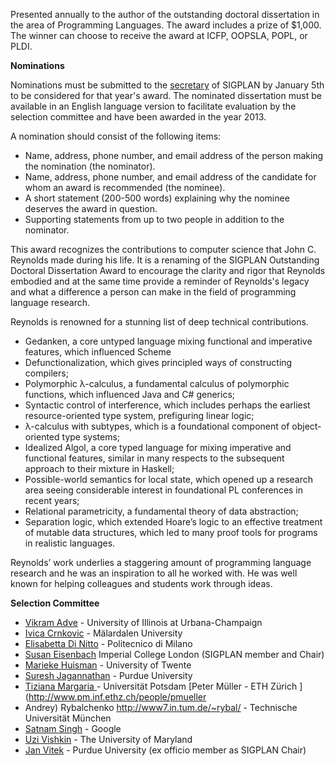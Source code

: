 
Presented annually to the author of the outstanding doctoral
dissertation in the area of Programming Languages. The award includes
a prize of $1,000. The winner can choose to receive the award at ICFP,
OOPSLA, POPL, or PLDI.

**Nominations**

Nominations must be submitted to the
[secretary](mailto:secretary_sigplan@acm.org) of SIGPLAN by January
5th to be considered for that year's award. The nominated dissertation
must be available in an English language version to facilitate
evaluation by the selection committee and have been awarded in the
year 2013.

A nomination should consist of the following items:

 *  Name, address, phone number, and email address of the person making the nomination (the nominator).
 *  Name, address, phone number, and email address of the candidate for whom an award is recommended (the nominee).
 *  A short statement (200-500 words) explaining why the nominee deserves the award in question. 
 *  Supporting statements from up to two people in addition to the nominator.

This award recognizes the contributions to computer science that John
C. Reynolds made during his life.  It is a renaming of the SIGPLAN
Outstanding Doctoral Dissertation Award to encourage the clarity and
rigor that Reynolds embodied and at the same time provide a reminder
of Reynolds's legacy and what a difference a person can make in the
field of programming language research.

Reynolds is renowned for a stunning list of deep technical contributions.

 * Gedanken, a core untyped language mixing functional and imperative features, which influenced Scheme
 * Defunctionalization, which gives principled ways of constructing compilers;
 * Polymorphic λ-calculus, a fundamental calculus of polymorphic functions, which influenced Java and C# generics;
 * Syntactic control of interference, which includes perhaps the earliest resource-oriented type system, prefiguring linear logic;
 * λ-calculus with subtypes, which is a foundational component of object-oriented type systems;
 * Idealized Algol, a core typed language for mixing imperative and functional features, similar in many respects to the subsequent approach to their mixture in Haskell;
 * Possible-world semantics for local state, which opened up a research area seeing considerable interest in foundational PL conferences in recent years;
 * Relational parametricity, a fundamental theory of data abstraction;
 * Separation logic, which extended Hoare’s logic to an effective treatment of mutable data structures, which led to many proof tools for programs in realistic languages.
 
Reynolds’ work underlies a staggering amount of programming language
research and he was an inspiration to all he worked with. He was well
known for helping colleagues and students work through ideas.
 
**Selection Committee**
  
 * [Vikram Adve](http://llvm.cs.uiuc.edu/~vadve/Home.html) - University of Illinois at Urbana-Champaign
 * [Ivica Crnkovic](http://www.idt.mdh.se/~icc/) - Mälardalen University
 * [Elisabetta  Di Nitto](http://home.deib.polimi.it/dinitto/) - Politecnico di Milano
 * [Susan Eisenbach](http://www.imperial.ac.uk/AP/faces/pages/read/Home.jsp?person=s.eisenbach&_adf.ctrl-state=16dpu3khvn_99&_afrRedirect=169130355484999) Imperial College London (SIGPLAN member and Chair)
 * [Marieke Huisman](http://wwwhome.ewi.utwente.nl/~marieke/) -  University of Twente
 * [Suresh Jagannathan](http://www.cs.purdue.edu/homes/suresh/)  - Purdue University
 * [Tiziana Margaria ](https://www.cs.uni-potsdam.de/sse/people.html?id=tmargaria) - Universität Potsdam 
[Peter Müller  - ETH Zürich ](http://www.pm.inf.ethz.ch/people/pmueller
 * Andrey) Rybalchenko http://www7.in.tum.de/~rybal/ - Technische Universität München
 * [Satnam Singh](https://plus.google.com/110563483361774700563/about) - Google
 * [Uzi Vishkin](http://www.umiacs.umd.edu/~vishkin/index.shtml)  - The University of Maryland
 * [Jan Vitek](http://www.cs.purdue.edu/homes/jv/) - Purdue University (ex officio member as SIGPLAN Chair)

